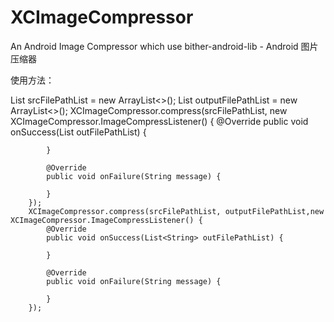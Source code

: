 # XCImageCompressor
An Android Image Compressor which use bither-android-lib - Android 图片压缩器

使用方法：


List<String> srcFilePathList = new ArrayList<>();
        List<String> outputFilePathList = new ArrayList<>();
        XCImageCompressor.compress(srcFilePathList, new XCImageCompressor.ImageCompressListener() {
            @Override
            public void onSuccess(List<String> outFilePathList) {

            }

            @Override
            public void onFailure(String message) {

            }
        });
        XCImageCompressor.compress(srcFilePathList, outputFilePathList,new XCImageCompressor.ImageCompressListener() {
            @Override
            public void onSuccess(List<String> outFilePathList) {

            }

            @Override
            public void onFailure(String message) {

            }
        });
